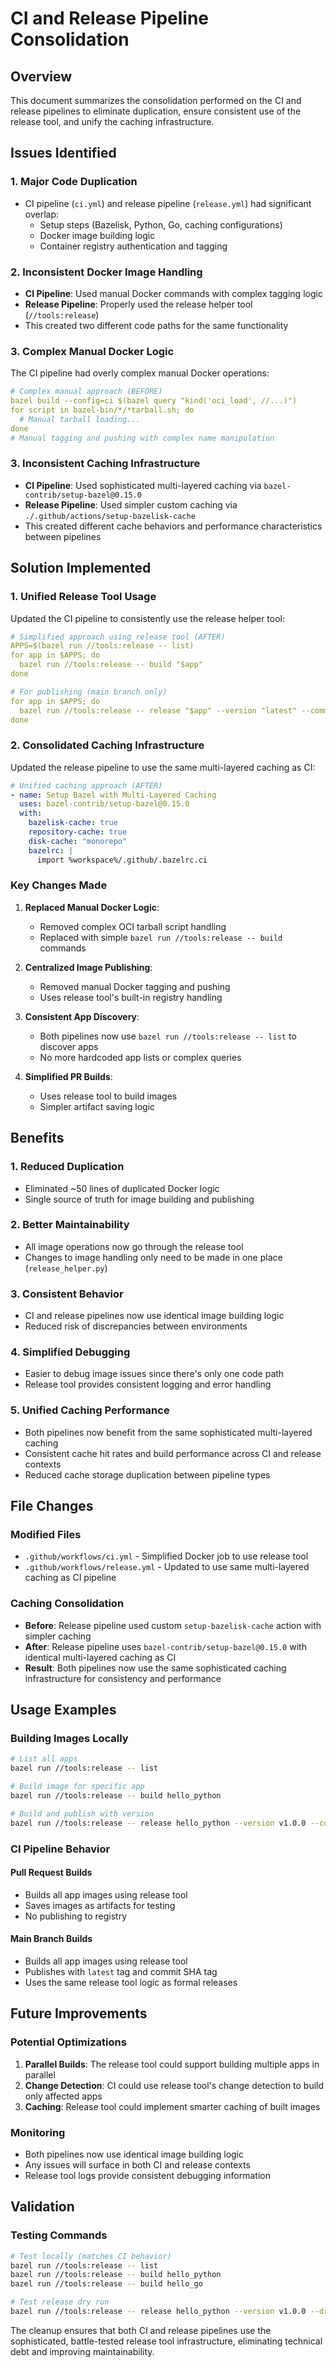 # CI and Release Pipeline Consolidation

## Overview
This document summarizes the consolidation performed on the CI and release pipelines to eliminate duplication, ensure consistent use of the release tool, and unify the caching infrastructure.

## Issues Identified

### 1. **Major Code Duplication**
- CI pipeline (`ci.yml`) and release pipeline (`release.yml`) had significant overlap:
  - Setup steps (Bazelisk, Python, Go, caching configurations)
  - Docker image building logic
  - Container registry authentication and tagging

### 2. **Inconsistent Docker Image Handling**
- **CI Pipeline**: Used manual Docker commands with complex tagging logic
- **Release Pipeline**: Properly used the release helper tool (`//tools:release`)
- This created two different code paths for the same functionality

### 3. **Complex Manual Docker Logic**
The CI pipeline had overly complex manual Docker operations:
```yaml
# Complex manual approach (BEFORE)
bazel build --config=ci $(bazel query "kind('oci_load', //...)")
for script in bazel-bin/*/*tarball.sh; do
  # Manual tarball loading...
done
# Manual tagging and pushing with complex name manipulation
```

### 3. **Inconsistent Caching Infrastructure**
- **CI Pipeline**: Used sophisticated multi-layered caching via `bazel-contrib/setup-bazel@0.15.0`
- **Release Pipeline**: Used simpler custom caching via `./.github/actions/setup-bazelisk-cache`
- This created different cache behaviors and performance characteristics between pipelines

## Solution Implemented

### **1. Unified Release Tool Usage**
Updated the CI pipeline to consistently use the release helper tool:

```yaml
# Simplified approach using release tool (AFTER)
APPS=$(bazel run //tools:release -- list)
for app in $APPS; do
  bazel run //tools:release -- build "$app"
done

# For publishing (main branch only)
for app in $APPS; do
  bazel run //tools:release -- release "$app" --version "latest" --commit "${{ github.sha }}"
done
```

### **2. Consolidated Caching Infrastructure**
Updated the release pipeline to use the same multi-layered caching as CI:

```yaml
# Unified caching approach (AFTER)
- name: Setup Bazel with Multi-Layered Caching
  uses: bazel-contrib/setup-bazel@0.15.0
  with:
    bazelisk-cache: true
    repository-cache: true
    disk-cache: "monorepo"
    bazelrc: |
      import %workspace%/.github/.bazelrc.ci
```

### **Key Changes Made**

1. **Replaced Manual Docker Logic**: 
   - Removed complex OCI tarball script handling
   - Replaced with simple `bazel run //tools:release -- build` commands

2. **Centralized Image Publishing**:
   - Removed manual Docker tagging and pushing
   - Uses release tool's built-in registry handling

3. **Consistent App Discovery**:
   - Both pipelines now use `bazel run //tools:release -- list` to discover apps
   - No more hardcoded app lists or complex queries

4. **Simplified PR Builds**:
   - Uses release tool to build images
   - Simpler artifact saving logic

## Benefits

### **1. Reduced Duplication**
- Eliminated ~50 lines of duplicated Docker logic
- Single source of truth for image building and publishing

### **2. Better Maintainability**
- All image operations now go through the release tool
- Changes to image handling only need to be made in one place (`release_helper.py`)

### **3. Consistent Behavior**
- CI and release pipelines now use identical image building logic
- Reduced risk of discrepancies between environments

### **4. Simplified Debugging**
- Easier to debug image issues since there's only one code path
- Release tool provides consistent logging and error handling

### **5. Unified Caching Performance**
- Both pipelines now benefit from the same sophisticated multi-layered caching
- Consistent cache hit rates and build performance across CI and release contexts
- Reduced cache storage duplication between pipeline types

## File Changes

### **Modified Files**
- `.github/workflows/ci.yml` - Simplified Docker job to use release tool
- `.github/workflows/release.yml` - Updated to use same multi-layered caching as CI pipeline

### **Caching Consolidation**
- **Before**: Release pipeline used custom `setup-bazelisk-cache` action with simpler caching
- **After**: Release pipeline uses `bazel-contrib/setup-bazel@0.15.0` with identical multi-layered caching as CI
- **Result**: Both pipelines now use the same sophisticated caching infrastructure for consistency and performance

## Usage Examples

### **Building Images Locally**
```bash
# List all apps
bazel run //tools:release -- list

# Build image for specific app
bazel run //tools:release -- build hello_python

# Build and publish with version
bazel run //tools:release -- release hello_python --version v1.0.0 --commit abc123
```

### **CI Pipeline Behavior**

#### **Pull Request Builds**
- Builds all app images using release tool
- Saves images as artifacts for testing
- No publishing to registry

#### **Main Branch Builds**
- Builds all app images using release tool
- Publishes with `latest` tag and commit SHA tag
- Uses the same release tool logic as formal releases

## Future Improvements

### **Potential Optimizations**
1. **Parallel Builds**: The release tool could support building multiple apps in parallel
2. **Change Detection**: CI could use release tool's change detection to build only affected apps
3. **Caching**: Release tool could implement smarter caching of built images

### **Monitoring**
- Both pipelines now use identical image building logic
- Any issues will surface in both CI and release contexts
- Release tool logs provide consistent debugging information

## Validation

### **Testing Commands**
```bash
# Test locally (matches CI behavior)
bazel run //tools:release -- list
bazel run //tools:release -- build hello_python
bazel run //tools:release -- build hello_go

# Test release dry run
bazel run //tools:release -- release hello_python --version v1.0.0 --dry-run
```

The cleanup ensures that both CI and release pipelines use the sophisticated, battle-tested release tool infrastructure, eliminating technical debt and improving maintainability.
